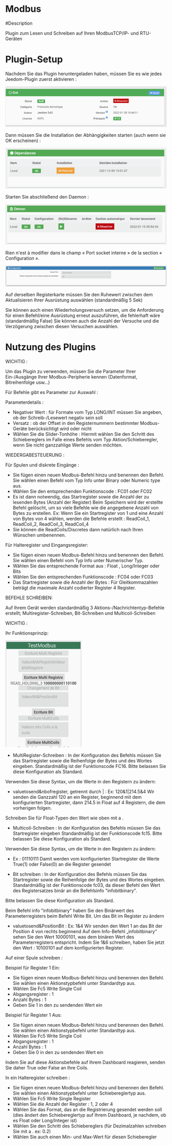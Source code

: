 # Modbus

#Description

Plugin zum Lesen und Schreiben auf Ihren ModbusTCP/IP- und RTU-Geräten



# Plugin-Setup

Nachdem Sie das Plugin heruntergeladen haben, müssen Sie es wie jedes Jeedom-Plugin zuerst aktivieren :

![config](../images/ModbusActiv.png)

Dann müssen Sie die Installation der Abhängigkeiten starten (auch wenn sie OK erscheinen) :

![dependances](../images/ModbusDep.png)

Starten Sie abschließend den Daemon :

![demon](../images/ModbusDemon.png)

Rien n'est à modifier dans le champ « Port socket interne » de la section « Configuration ».

![socket](../images/ModbusConfig.png)

Auf derselben Registerkarte müssen Sie den Ruhewert zwischen dem Aktualisieren Ihrer Ausrüstung auswählen (standardmäßig 5 Sek)

Sie können auch einen Wiederholungsversuch setzen, um die Anforderung für einen Befehl/eine Ausrüstung erneut auszuführen, die fehlerhaft wäre (standardmäßig False)
Sie können auch die Anzahl der Versuche und die Verzögerung zwischen diesen Versuchen auswählen.




# Nutzung des Plugins


WICHTIG :

Um das Plugin zu verwenden, müssen Sie die Parameter Ihrer Ein-/Ausgänge Ihrer Modbus-Peripherie kennen (Datenformat, Bitreihenfolge usw...)

Für Befehle gibt es Parameter zur Auswahl :

Parameterdetails :
- Negativer Wert : für Formate vom Typ LONG/INT müssen Sie angeben, ob der Schreib-/Lesewert negativ sein soll
- Versatz : ob der Offset in den Registernummern bestimmter Modbus-Geräte berücksichtigt wird oder nicht
- Wählen Sie die Slider-Tonhöhe : Hiermit wählen Sie den Schritt des Schiebereglers im Falle eines Befehls vom Typ Aktion/Schieberegler, wenn Sie nicht ganzzahlige Werte senden möchten.




WIEDERGABESTEUERUNG :

Für Spulen und diskrete Eingänge :  
  - Sie fügen einen neuen Modbus-Befehl hinzu und benennen den Befehl. Sie wählen einen Befehl vom Typ Info unter Binary oder Numeric type aus.
  - Wählen Sie den entsprechenden Funktionscode : FC01 oder FC02
  - Es ist dann notwendig, das Startregister sowie die Anzahl der zu lesenden Bytes (Anzahl der Register)
  Beim Speichern wird der erstellte Befehl gelöscht, um so viele Befehle wie die angegebene Anzahl von Bytes zu erstellen.
  Ex: Wenn Sie ein Startregister von 1 und eine Anzahl von Bytes von 4 wählen, werden die Befehle erstellt : ReadCoil_1, ReadCoil_2, ReadCoil_3, ReadCoil_4
  - Sie können die ReadCoils/Discretes dann natürlich nach Ihren Wünschen umbenennen.



  Für Halteregister und Eingangsregister:
  - Sie fügen einen neuen Modbus-Befehl hinzu und benennen den Befehl. Sie wählen einen Befehl vom Typ Info unter Numerischer Typ.
  - Wählen Sie das entsprechende Format aus : Float , Long/Integer oder Bits
  - Wählen Sie den entsprechenden Funktionscode : FC04 oder FC03
  - Das Startregister sowie die Anzahl der Bytes : Für Gleitkommazahlen beträgt die maximale Anzahl codierter Register 4 Register.



BEFEHLE SCHREIBEN:

 Auf Ihrem Gerät werden standardmäßig 3 Aktions-/Nachrichtentyp-Befehle erstellt; Multiregister-Schreiben, Bit-Schreiben und Multicoil-Schreiben


WICHTIG :


 Ihr Funktionsprinzip:



![cmdEcritures](../images/modbusCmdsEcritures.png)




  - MultiRegister-Schreiben : In der Konfiguration des Befehls müssen Sie das Startregister sowie die Reihenfolge der Bytes und des Wortes eingeben.
  Standardmäßig ist der Funktionscode FC16. Bitte belassen Sie diese Konfiguration als Standard.

  Verwenden Sie diese Syntax, um die Werte in den Registern zu ändern:
  - valuetosend&nbofregister, getrennt durch | :   Ex:  120&1|214.5&4 Wir senden die Ganzzahl 120 an ein Register, beginnend mit dem konfigurierten Startregister,
  dann 214.5 in Float auf 4 Registern, die dem vorherigen folgen.

  Schreiben Sie für Float-Typen den Wert wie oben mit a .


  - Multicoil-Schreiben : In der Konfiguration des Befehls müssen Sie das Startregister eingeben
  Standardmäßig ist der Funktionscode fc15. Bitte belassen Sie diese Konfiguration als Standard.

  Verwenden Sie diese Syntax, um die Werte in den Registern zu ändern:
  -  Ex : 01110111 Damit werden vom konfigurierten Startregister die Werte True(1) oder False(0) an die Register gesendet




  - Bit schreiben : In der Konfiguration des Befehls müssen Sie das Startregister sowie die Reihenfolge der Bytes und des Wortes eingeben.
  Standardmäßig ist der Funktionscode fc03, da dieser Befehl den Wert des Registersatzes binär an die Befehlsinfo "infobitbinary".

  Bitte belassen Sie diese Konfiguration als Standard.

  Beim Befehl info "infobitbinary" haben Sie den Binärwert des Parameterregisters beim Befehl Write Bit.
  Um das Bit im Register zu ändern

  - valuetosend&PositionBit :   Ex:  1&4 Wir senden den Wert 1 an das Bit der Position 4 von rechts beginnend
  Auf dem Info-Befehl „infobitbinary“ sehen Sie den Wert 10000101, was dem binären Wert des Parameterregisters entspricht.
  Indem Sie 1&6 schreiben, haben Sie jetzt den Wert : 10100101 auf dem konfigurierten Register.







Auf einer Spule schreiben :

Beispiel für Register 1 Ein:
- Sie fügen einen neuen Modbus-Befehl hinzu und benennen den Befehl. Sie wählen einen Aktionstypbefehl unter Standardtyp aus.
- Wählen Sie Fc5 Write Single Coil
- Abgangsregister : 1
- Anzahl Bytes : 1
- Geben Sie 1 in den zu sendenden Wert ein

Beispiel für Register 1 Aus:
- Sie fügen einen neuen Modbus-Befehl hinzu und benennen den Befehl. Sie wählen einen Aktionstypbefehl unter Standardtyp aus.
- Wählen Sie Fc5 Write Single Coil
- Abgangsregister : 1
- Anzahl Bytes : 1
- Geben Sie 0 in den zu sendenden Wert ein


Indem Sie auf diese Aktionsbefehle auf Ihrem Dashboard reagieren, senden Sie daher True oder False an Ihre Coils.




In ein Halteregister schreiben :

- Sie fügen einen neuen Modbus-Befehl hinzu und benennen den Befehl. Sie wählen einen Aktionstypbefehl unter Schiebereglertyp aus.
- Wählen Sie Fc5 Write Single Register
- Wählen Sie die Anzahl der Register : 1, 2 oder 4
- Wählen Sie das Format, das an die Registrierung gesendet werden soll (dies ändert den Schiebereglertyp auf Ihrem Dashboard, je nachdem, ob es Float oder Long/Integer ist)
- Wählen Sie den Schritt des Schiebereglers (für Dezimalzahlen schreiben Sie mit a .   ex: 0.2)
- Wählen Sie auch einen Min- und Max-Wert für diesen Schieberegler
